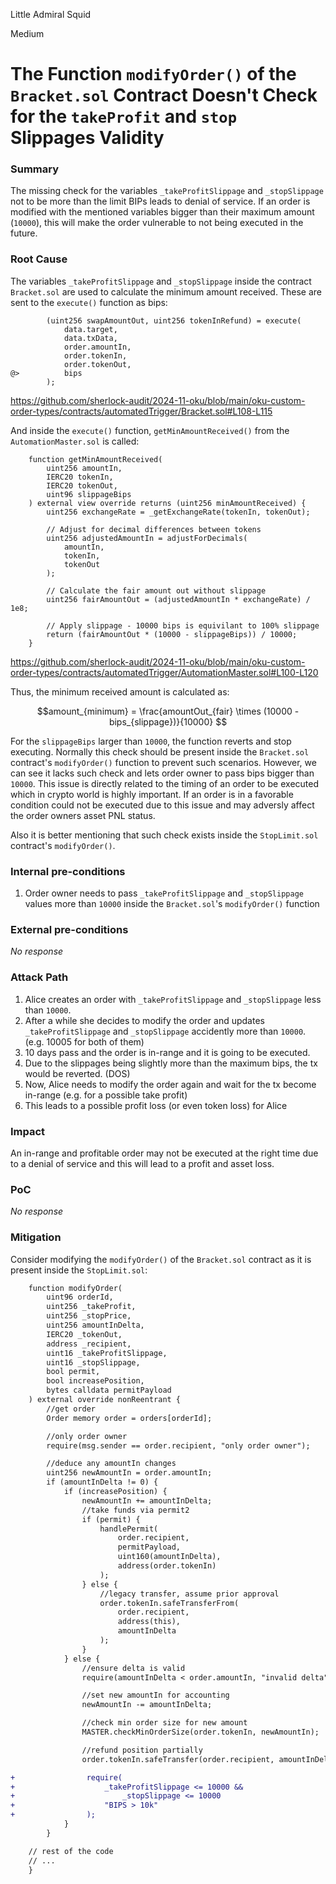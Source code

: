 Little Admiral Squid

Medium

# The Function `modifyOrder()` of the `Bracket.sol` Contract Doesn't Check for the `takeProfit` and `stop` Slippages Validity

### Summary

The missing check for the variables `_takeProfitSlippage` and `_stopSlippage` not to be more than the limit BIPs leads to denial of service. If an order is modified with the mentioned variables bigger than their maximum amount (`10000`), this will make the order vulnerable to not being executed in the future.

### Root Cause

The variables `_takeProfitSlippage` and `_stopSlippage` inside the contract `Bracket.sol` are used to calculate the minimum amount received. These are sent to the `execute()` function as bips:

```Solidity
        (uint256 swapAmountOut, uint256 tokenInRefund) = execute(
            data.target,
            data.txData,
            order.amountIn,
            order.tokenIn,
            order.tokenOut,
@>          bips
        );
```
https://github.com/sherlock-audit/2024-11-oku/blob/main/oku-custom-order-types/contracts/automatedTrigger/Bracket.sol#L108-L115

And inside the `execute()` function, `getMinAmountReceived()` from the `AutomationMaster.sol` is called:

```Solidity
    function getMinAmountReceived(
        uint256 amountIn,
        IERC20 tokenIn,
        IERC20 tokenOut,
        uint96 slippageBips
    ) external view override returns (uint256 minAmountReceived) {
        uint256 exchangeRate = _getExchangeRate(tokenIn, tokenOut);

        // Adjust for decimal differences between tokens
        uint256 adjustedAmountIn = adjustForDecimals(
            amountIn,
            tokenIn,
            tokenOut
        );

        // Calculate the fair amount out without slippage
        uint256 fairAmountOut = (adjustedAmountIn * exchangeRate) / 1e8;

        // Apply slippage - 10000 bips is equivilant to 100% slippage
        return (fairAmountOut * (10000 - slippageBips)) / 10000;
    }
```
https://github.com/sherlock-audit/2024-11-oku/blob/main/oku-custom-order-types/contracts/automatedTrigger/AutomationMaster.sol#L100-L120

Thus, the minimum received amount is calculated as:

$$amount_{minimum} = \frac{amountOut_{fair} \times (10000 - bips_{slippage})}{10000} $$

For the `slippageBips` larger than `10000`, the function reverts and stop executing. Normally this check should be present inside the `Bracket.sol` contract's `modifyOrder()` function to prevent such scenarios. However, we can see it lacks such check and lets order owner to pass bips bigger than `10000`. This issue is directly related to the timing of an order to be executed which in crypto world is highly important. If an order is in a favorable condition could not be executed due to this issue and may adversly affect the order owners asset PNL status.

Also it is better mentioning that such check exists inside the `StopLimit.sol` contract's `modifyOrder()`.

### Internal pre-conditions

1. Order owner needs to pass `_takeProfitSlippage` and `_stopSlippage` values more than `10000` inside the `Bracket.sol`'s `modifyOrder()` function

### External pre-conditions

_No response_

### Attack Path

1. Alice creates an order with `_takeProfitSlippage` and `_stopSlippage` less than `10000`.
2. After a while she decides to modify the order and updates `_takeProfitSlippage` and `_stopSlippage` accidently more than `10000`. (e.g. 10005 for both of them)
3. 10 days pass and the order is in-range and it is going to be executed.
4. Due to the slippages being slightly more than the maximum bips, the tx would be reverted. (DOS)
5. Now, Alice needs to modify the order again and wait for the tx become in-range (e.g. for a possible take profit)
6. This leads to a possible profit loss (or even token loss) for Alice

### Impact

An in-range and profitable order may not be executed at the right time due to a denial of service and this will lead to a profit and asset loss. 

### PoC

_No response_

### Mitigation

Consider modifying the `modifyOrder()` of the `Bracket.sol` contract as it is present inside the `StopLimit.sol`:

```diff
    function modifyOrder(
        uint96 orderId,
        uint256 _takeProfit,
        uint256 _stopPrice,
        uint256 amountInDelta,
        IERC20 _tokenOut,
        address _recipient,
        uint16 _takeProfitSlippage,
        uint16 _stopSlippage,
        bool permit,
        bool increasePosition,
        bytes calldata permitPayload
    ) external override nonReentrant {
        //get order
        Order memory order = orders[orderId];

        //only order owner
        require(msg.sender == order.recipient, "only order owner");

        //deduce any amountIn changes
        uint256 newAmountIn = order.amountIn;
        if (amountInDelta != 0) {
            if (increasePosition) {
                newAmountIn += amountInDelta;
                //take funds via permit2
                if (permit) {
                    handlePermit(
                        order.recipient,
                        permitPayload,
                        uint160(amountInDelta),
                        address(order.tokenIn)
                    );
                } else {
                    //legacy transfer, assume prior approval
                    order.tokenIn.safeTransferFrom(
                        order.recipient,
                        address(this),
                        amountInDelta
                    );
                }
            } else {
                //ensure delta is valid
                require(amountInDelta < order.amountIn, "invalid delta");

                //set new amountIn for accounting
                newAmountIn -= amountInDelta;

                //check min order size for new amount
                MASTER.checkMinOrderSize(order.tokenIn, newAmountIn);

                //refund position partially
                order.tokenIn.safeTransfer(order.recipient, amountInDelta);

+                require(
+                    _takeProfitSlippage <= 10000 &&
+                        _stopSlippage <= 10000
+                    "BIPS > 10k"
+                );
            }
        }

    // rest of the code
    // ...
    }
```